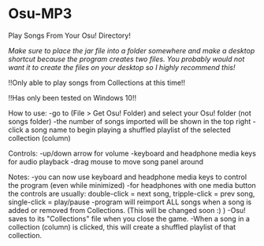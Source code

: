 # Osu-MP3
Play Songs From Your Osu! Directory!

*Make sure to place the jar file into a folder somewhere and make a desktop shortcut because the program creates two files. 
You probably would not want it to create the files on your desktop so I highly recommend this!*

!!Only able to play songs from Collections at this time!!

!!Has only been tested on Windows 10!!

How to use:
-go to (File > Get Osu! Folder) and select your Osu! folder (not songs folder)
-the number of songs imported will be shown in the top right
-click a song name to begin playing a shuffled playlist of the selected collection (column)

Controls:
-up/down arrow for volume
-keyboard and headphone media keys for audio playback
-drag mouse to move song panel around

Notes:
-you can now use keyboard and headphone media keys to control the program (even while minimized)
-for headphones with one media button the controls are usually: double-click = next song, tripple-click = prev song, single-click = play/pause
-program will reimport ALL songs when a song is added or removed from Collections. (This will be changed soon :) )
-Osu! saves to its "Collections" file when you close the game.
-When a song in a collection (column) is clicked, this will create a shuffled playlist of that collection.
